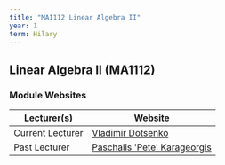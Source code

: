 ```yaml
---
title: "MA1112 Linear Algebra II"
year: 1
term: Hilary
---
```

## Linear Algebra II (MA1112)
### Module Websites

| Lecturer(s)  | Website |
| ------------- | ------------- |
| Current Lecturer | [Vladimir Dotsenko](https://www.maths.tcd.ie/~vdots/) |
|  Past Lecturer |  [Paschalis 'Pete' Karageorgis](https://www.maths.tcd.ie/~pete/) |
